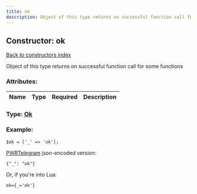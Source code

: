 ```yaml
---
title: ok
description: Object of this type returns on successful function call for some functions
---
```

## Constructor: ok  
[Back to constructors index](index.md)



Object of this type returns on successful function call for some functions

### Attributes:

| Name     |    Type       | Required | Description |
|----------|:-------------:|:--------:|------------:|



### Type: [Ok](../types/Ok.md)


### Example:

```
$ok = ['_' => 'ok'];
```  

[PWRTelegram](https://pwrtelegram.xyz) json-encoded version:

```
{"_": "ok"}
```


Or, if you're into Lua:  


```
ok={_='ok'}

```


